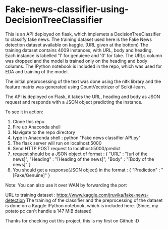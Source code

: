 # Fake-news-classifier-using-DecisionTreeClassifier
This is an API deployed on flask, which implemets a DecisionTreeClassifier to classify fake news.
The training dataset used here is the Fake News detection dataset available on kaggle. (URL given at the bottom)
The training dataset contains 4009 instances, with URL, body and heading. Each instance is labelled '1' for genuiene and '0' for fake.
The URLs column was dropped and the model is trained only on the heading and body columns. The IPython notebook is included in the repo, which was used for EDA and training of the model.

The initial preprocessing of the text was done using the nltk library and the feature matrix was generated using CountVecotrizer of Scikit-learn. 

The API is deployed on Flask, it takes the URL, heading and body as JSON request and responds with a JSON object predicting the instance.

To see it in action:
1. Clone this repo
2. Fire up Anaconda shell
3. Navigate to the repo directory
4. type in Anaconda shell : python "Fake news classifier API.py"
5. The flask server will run on localhost:5000
6. Send HTTP POST request to localhost:5000/predict
7. request should be a JSON object of format : {
                                                "URL" : "[url of the news]",
                                                "Heading" : "[Heading of the news]",
                                                "Body" : "[Body of the news]"
                                              }
8. You should get a response(JSON object) in the format : {
                                                          "Prediction" : "[Fake/Genuine]"
                                                        }
 
 Note: You can also use it over WAN by forwarding the port
 
 URL to training dataset : https://www.kaggle.com/jruvika/fake-news-detection
 The training of the classifier and the preprocessing of the dataset is done on a Kaggle IPython notebook, which is included here. (Since, my potato pc can't handle a 147 MiB dataset)
 
 Thanks for checking out this project, this is my first on Github :D
